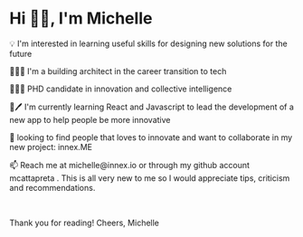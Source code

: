 <!DOCTYPE html>
<html lang="en">
<head>
    <meta charset="UTF-8">
    <meta http-equiv="X-UA-Compatible" content="IE=edge">
    <meta name="viewport" content="width=>, initial-scale=1.0">
</head>
<body>
    <h1>Hi 👋🏻, I'm Michelle</h1>
    <p>💡 I'm interested in learning useful skills for designing new solutions for the future</p>
		<p>👷🏼‍♀️ I'm a building architect in the career transition to tech</p>
		<p>👩🏼‍🎓 PHD candidate in innovation  and collective intelligence</p>
    <p>📐🖊 I'm currently learning React and Javascript to lead the development of a new app to help people be more innovative</p>
    <p>👀 looking to find people that loves to innovate and want to collaborate in my new project: innex.ME</p>
    <p>📫 Reach me at michelle@innex.io or through my github account mcattapreta . This is all very new to me so I would appreciate tips, criticism and recommendations.<p>
    <br>
    <p>Thank you for reading! Cheers, Michelle</p>  
</body>
</html>

